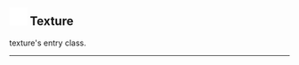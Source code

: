 ## <img src="../../.gitbook/assets/base.png" width="32" height="32" /> Texture
texture's entry class.<br>


--------